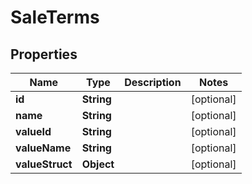 
# SaleTerms

## Properties
Name | Type | Description | Notes
------------ | ------------- | ------------- | -------------
**id** | **String** |  |  [optional]
**name** | **String** |  |  [optional]
**valueId** | **String** |  |  [optional]
**valueName** | **String** |  |  [optional]
**valueStruct** | **Object** |  |  [optional]



